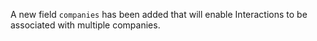 A new field `companies` has been added that will enable Interactions to be associated with multiple companies.
